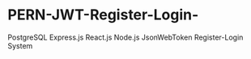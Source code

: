 # PERN-JWT-Register-Login-
PostgreSQL Express.js React.js Node.js JsonWebToken Register-Login System
